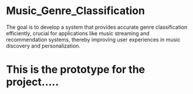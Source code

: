 # Music_Genre_Classification
The goal is to develop a system that provides accurate genre classification  efficiently, crucial for applications like music streaming and recommendation  systems, thereby improving user experiences in music discovery and  personalization.

# This is the prototype for the project..... 
